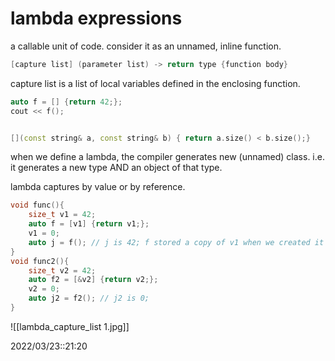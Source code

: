 # lambda expressions

a callable unit of code. consider it as an unnamed, inline function.

```c++
[capture list] (parameter list) -> return type {function body}
```

capture list is a list of local variables defined in the enclosing function.

```c++
auto f = [] {return 42;};
cout << f();


[](const string& a, const string& b) { return a.size() < b.size();}
```

when we define a lambda, the compiler generates new (unnamed) class. i.e. it generates a new type AND an object of that type.

lambda captures by value or by reference.

```c++
void func(){
	size_t v1 = 42;
	auto f = [v1] {return v1;};
	v1 = 0;
	auto j = f(); // j is 42; f stored a copy of v1 when we created it
}
void func2(){
	size_t v2 = 42;
	auto f2 = [&v2] {return v2;};
	v2 = 0;
	auto j2 = f2(); // j2 is 0;
}
```



![[lambda_capture_list 1.jpg]]

2022/03/23::21:20
